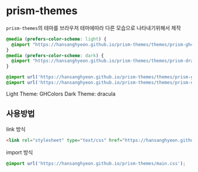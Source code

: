 # prism-themes

`prism-themes`의 테마를 브라우저 테마에따라 다른 모습으로 나타내기위해서 제작

```css
@media (prefers-color-scheme: light) {
  @import "https://hansanghyeon.github.io/prism-themes/themes/prism-ghcolors.min.css";
}
@media (prefers-color-scheme: dark) {
  @import "https://hansanghyeon.github.io/prism-themes/themes/prism-dracula.min.css";
}
```

```css
@import url('https://hansanghyeon.github.io/prism-themes/themes/prism-ghcolors.min.css') screen and (prefers-color-scheme: light);
@import url('https://hansanghyeon.github.io/prism-themes/themes/prism-dracula.min.css') screen and (prefers-color-scheme: dark);
```


Light Theme: GHColors
Dark Theme: dracula

## 사용방법

link 방식

```html
<link rel="stylesheet" type="text/css" href="https://hansanghyeon.github.io/prism-themes/main.css">
```

import 방식

```css
@import url('https://hansanghyeon.github.io/prism-themes/main.css');
```
